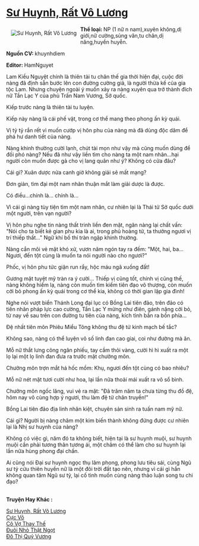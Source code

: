<a href="https://utruyen.com/truyen/su-huynh-rat-vo-luong/16983/" title="Sư Huynh, Rất Vô Lương"><h1>Sư Huynh, Rất Vô Lương</h1></a><div style="display:table"><img align="right" style="float: left; padding: 10px;" src="https://utruyen.com/images/story/200x260/su-huynh-rat-vo-luong.jpg" alt="Sư Huynh, Rất Vô Lương"><b>Thể loại: </b>NP (1 nữ n nam),xuyên không,dị giới,nữ cường,sủng văn,tu chân,dị năng,huyền huyễn.<p></p><b>Nguồn CV: </b>khuynhdiem<p></p><b>Editor: </b>HamNguyet<p></p>Lam Kiều Nguyệt chính là thiên tài tu chân thế gia thời hiện đại, cuộc đời nàng đã định sẵn bước lên con đường cường giả, là người thừa kế của gia tộc Lam. Nhưng chuyện ngoài ý muốn xảy ra nàng xuyên qua trở thành đích nữ Tần Lạc Y của phủ Trấn Nam Vương, Sở quốc.<p></p>Kiếp trước nàng là thiên tài tu luyện.<p></p>Kiếp này nàng là cái phế vật, trong cơ thể mang theo phong ấn kỳ quái.<p></p>Vị tỷ tỷ rắn rết vì muốn cướp vị hôn phu của nàng mà đã dùng độc dâm để phá hư danh tiết của nàng.<p></p>Nàng khinh thường cười lạnh, chút tài mọn như vậy mà cũng muốn dùng để đối phó nàng? Nếu đã như vậy liền tìm cho nàng ta một nam nhân...hại người còn muốn được gả cho vị lang quân như ý? Không có cửa đâu? <p></p>Cái gì? Xuân dược nửa canh giờ không giải sẽ mất mạng?<p></p>Đơn giản, tìm đại một nam nhân thuận mắt làm giải dược là được.<p></p>Có điều...chính là... chính là... <p></p>Vì cái gì nàng tùy tiện tìm một nam nhân, cư nhiên lại là Thái tử Sở quốc dưới một người, trên vạn người?<p></p>Vị hôn phu nghe tin nàng thất trinh liền đen mặt, ngăn nàng lại chất vấn: "Nói cho ta biết kẻ gian phu kia là ai, trong phủ hoàng tử, ta thưởng ngươi vị trí thiếp thất..." Ngữ khí bố thí tràn ngập khinh thường.<p></p>Nàng cắn môi vẻ mặt khó xử, vươn năm ngón tay ra đếm: "Một, hai, ba... Ngươi, đến tột cùng là muốn ta nói người nào cho ngươi?"<p></p>Phốc, vị hôn phu tức giận run rẩy, hộc máu ngã xuống đất!<p></p>Gương mặt tuyệt mỹ tràn ra ý cười... Thiếp vị cũng tốt, chính vị cũng thế, nàng không hiếm lạ, nàng còn muốn tìm kiếm tiên đạo vô thượng, còn muốn cởi bỏ phong ấn kỳ quái trong cơ thể kia, không có thời gian lập gia đình!<p></p>Nghe nói vượt biển Thánh Long đại lục có Bồng Lai tiên đảo, trên đảo có tiên nhân pháp lực cao cường, Tần Lạc Y mừng như điên, gánh nặng cởi bỏ, từ nay về sau trên con đường tu tiên của nàng, kích tình bắn ra bốn phía...<p></p>Đệ nhất tiên môn Phiêu Miểu Tông không thu đệ tử kinh mạch bế tắc?<p></p>Không sao, nàng có thể luyện vô số linh đan cao giai, coi như đường mà ăn.<p></p>Mỗ nữ thắt lưng cõng ngân phiếu, tay cầm thỏi vàng, cười hì hì xuất ra một lọ lại một lọ linh đan đưa ra trước mặt chưởng môn.<p></p>Chưởng môn trợn mắt há hốc mồm: Khụ, ngươi đến tột cùng có bao nhiêu?<p></p>Mỗ nữ nét mặt tươi cười như hoa, lại lần nữa thoải mái xuất ra vô sổ bình.<p></p>Chưởng môn ngốc lăng, vui vẻ ra mặt: "Đã trăm năm ta chưa từng thu đồ đệ, hôm nay vô cùng hợp ý ngươi, thu làm đệ tử chân truyền!"<p></p>Bồng Lai tiên đảo địa linh nhân kiệt, chuyên sản sinh ra tuấn nam mỹ nữ. <p></p>Cái gì? Người bị nàng châm một kim biến thành không đứng được cư nhiên lại là Nhị sư huynh của nàng?<p></p>Không có việc gì, năm đó ta không biết, hiện tại là sư huynh muội, sư huynh muội cần phải tương thân tương ái, một châm có thể làm cho sư huynh lại lần nữa hùng phong đại chấn.<p></p>Ai cũng nói Đại sư huynh ngọc thụ lâm phong, phong lưu tiêu sái, cùng Ngũ sư tỷ cửu thiên huyền nữ là một đôi trời đất tạo nên, nhưng vì cái gì hắn không quan tâm Ngũ sư tỷ, lại cố tình muốn cùng nàng thảo luận song tu chi đạo?</div><p><br><b>Truyện Hay Khác :</b></p><a href="https://utruyen.com/truyen/su-huynh-rat-vo-luong/16983/" alt="Sư Huynh, Rất Vô Lương">Sư Huynh, Rất Vô Lương</a><br/><a href="https://utruyen.com/truyen/cuc-vo/17420/" alt="Cực Võ">Cực Võ</a><br/><a href="https://github.com/quanluxury/ngontinh_top100/tree/master/19243" alt="Cô Vợ Thay Thế">Cô Vợ Thay Thế</a><br/><a href="https://github.com/quanluxury/ngontinh_top100/tree/master/18767" alt="Đuôi Nhỏ Thật Ngọt">Đuôi Nhỏ Thật Ngọt</a><br/><a href="https://www.google.ca/url?q=https%3A%2F%2Futruyen.com%2Ftruyen%2Fdo-thi-quy-vuong%2F12834%2F" alt="Đô Thị Quỷ Vương">Đô Thị Quỷ Vương</a><br/>